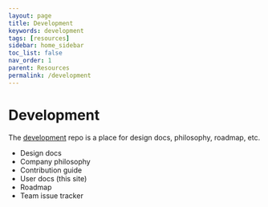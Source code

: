 ```yaml
---
layout: page
title: Development
keywords: development
tags: [resources]
sidebar: home_sidebar
toc_list: false
nav_order: 1
parent: Resources
permalink: /development
---
```


# Development

The [development](https://github.com/m3o/dev) repo is a place for design docs, philosophy, roadmap, etc.

- Design docs
- Company philosophy
- Contribution guide
- User docs (this site)
- Roadmap
- Team issue tracker
